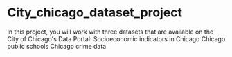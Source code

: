 # City_chicago_dataset_project
In this project, you will work with three datasets that are available on the City of Chicago's Data Portal:  Socioeconomic indicators in Chicago Chicago public schools Chicago crime data
